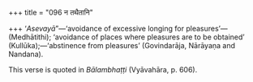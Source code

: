 +++
title = "096 न तथैतानि"

+++
‘*Asevayā*”—‘avoidance of excessive longing for pleasures’—(Medhātithi);
‘avoidance of places where pleasures are to be obtained’
(Kullūka);—‘abstinence from pleasures’ (Govindarāja, Nārāyaṇa and
Nandana).

This verse is quoted in *Bālambhaṭṭi* (Vyāvahāra, p. 606).


